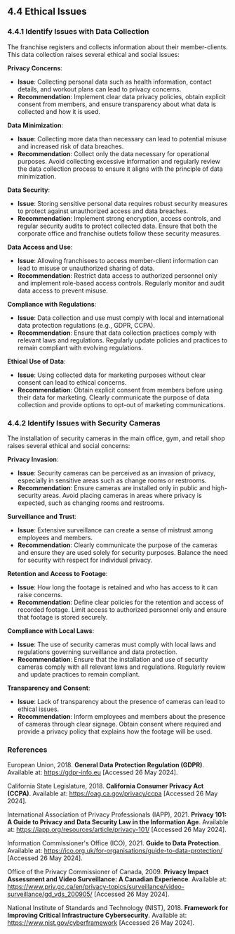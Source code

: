 ## 4.4 Ethical Issues  

### 4.4.1 Identify Issues with Data Collection

The franchise registers and collects information about their member-clients. This data collection raises several ethical and social issues:

**Privacy Concerns**:
- **Issue**: Collecting personal data such as health information, contact details, and workout plans can lead to privacy concerns.
- **Recommendation**: Implement clear data privacy policies, obtain explicit consent from members, and ensure transparency about what data is collected and how it is used.

**Data Minimization**:
- **Issue**: Collecting more data than necessary can lead to potential misuse and increased risk of data breaches.
- **Recommendation**: Collect only the data necessary for operational purposes. Avoid collecting excessive information and regularly review the data collection process to ensure it aligns with the principle of data minimization.

**Data Security**:
- **Issue**: Storing sensitive personal data requires robust security measures to protect against unauthorized access and data breaches.
- **Recommendation**: Implement strong encryption, access controls, and regular security audits to protect collected data. Ensure that both the corporate office and franchise outlets follow these security measures.

**Data Access and Use**:
- **Issue**: Allowing franchisees to access member-client information can lead to misuse or unauthorized sharing of data.
- **Recommendation**: Restrict data access to authorized personnel only and implement role-based access controls. Regularly monitor and audit data access to prevent misuse.

**Compliance with Regulations**:
- **Issue**: Data collection and use must comply with local and international data protection regulations (e.g., GDPR, CCPA).
- **Recommendation**: Ensure that data collection practices comply with relevant laws and regulations. Regularly update policies and practices to remain compliant with evolving regulations.

**Ethical Use of Data**:
- **Issue**: Using collected data for marketing purposes without clear consent can lead to ethical concerns.
- **Recommendation**: Obtain explicit consent from members before using their data for marketing. Clearly communicate the purpose of data collection and provide options to opt-out of marketing communications.

### 4.4.2 Identify Issues with Security Cameras

The installation of security cameras in the main office, gym, and retail shop raises several ethical and social concerns:

**Privacy Invasion**:
- **Issue**: Security cameras can be perceived as an invasion of privacy, especially in sensitive areas such as change rooms or restrooms.
- **Recommendation**: Ensure cameras are installed only in public and high-security areas. Avoid placing cameras in areas where privacy is expected, such as changing rooms and restrooms.

**Surveillance and Trust**:
- **Issue**: Extensive surveillance can create a sense of mistrust among employees and members.
- **Recommendation**: Clearly communicate the purpose of the cameras and ensure they are used solely for security purposes. Balance the need for security with respect for individual privacy.

**Retention and Access to Footage**:
- **Issue**: How long the footage is retained and who has access to it can raise concerns.
- **Recommendation**: Define clear policies for the retention and access of recorded footage. Limit access to authorized personnel only and ensure that footage is stored securely.

**Compliance with Local Laws**:
- **Issue**: The use of security cameras must comply with local laws and regulations governing surveillance and data protection.
- **Recommendation**: Ensure that the installation and use of security cameras comply with all relevant laws and regulations. Regularly review and update practices to remain compliant.

**Transparency and Consent**:
- **Issue**: Lack of transparency about the presence of cameras can lead to ethical issues.
- **Recommendation**: Inform employees and members about the presence of cameras through clear signage. Obtain consent where required and provide a privacy policy that explains how the footage will be used.

### References

European Union, 2018. **General Data Protection Regulation (GDPR)**. Available at: <https://gdpr-info.eu> [Accessed 26 May 2024].

California State Legislature, 2018. **California Consumer Privacy Act (CCPA)**. Available at: <https://oag.ca.gov/privacy/ccpa> [Accessed 26 May 2024].

International Association of Privacy Professionals (IAPP), 2021. **Privacy 101: A Guide to Privacy and Data Security Law in the Information Age**. Available at: <https://iapp.org/resources/article/privacy-101/> [Accessed 26 May 2024].

Information Commissioner's Office (ICO), 2021. **Guide to Data Protection**. Available at: <https://ico.org.uk/for-organisations/guide-to-data-protection/> [Accessed 26 May 2024].

Office of the Privacy Commissioner of Canada, 2009. **Privacy Impact Assessment and Video Surveillance: A Canadian Experience**. Available at: <https://www.priv.gc.ca/en/privacy-topics/surveillance/video-surveillance/gd_vds_200905/> [Accessed 26 May 2024].

National Institute of Standards and Technology (NIST), 2018. **Framework for Improving Critical Infrastructure Cybersecurity**. Available at: <https://www.nist.gov/cyberframework> [Accessed 26 May 2024].
